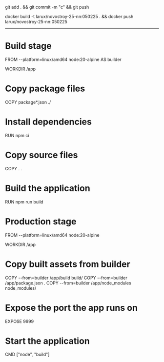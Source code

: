 git add . && git commit -m "c" && git push

docker build -t larux/novostroy-25-nn:050225 . && docker push larux/novostroy-25-nn:050225

---

# Build stage

FROM --platform=linux/amd64 node:20-alpine AS builder

WORKDIR /app

# Copy package files

COPY package\*.json ./

# Install dependencies

RUN npm ci

# Copy source files

COPY . .

# Build the application

RUN npm run build

# Production stage

FROM --platform=linux/amd64 node:20-alpine

WORKDIR /app

# Copy built assets from builder

COPY --from=builder /app/build build/
COPY --from=builder /app/package.json .
COPY --from=builder /app/node_modules node_modules/

# Expose the port the app runs on

EXPOSE 9999

# Start the application

CMD ["node", "build"]
